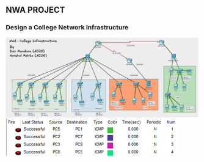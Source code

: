 ## NWA PROJECT


### Design a College Network  Infrastructure

![image](.attachments/b6b9434f3d2927b6673c66568776208df47e6b3f.png) 
![image](.attachments/6caeb6c849064b14553a8d45f54b1f6a62164f7e.png) 